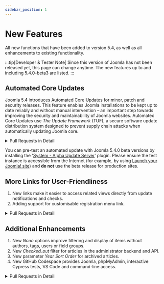 ```yaml
---
sidebar_position: 1
---
```


New Features
============

All new functions that have been added to version 5.4, as well as all enhancements to existing functionality.

:::tip[Developer & Tester Note]
  Since this version of Joomla has not been released yet, this page can change anytime.
  The new features up to and including 5.4.0-beta3 are listed.
:::

## Automated Core Updates

Joomla 5.4 introduces Automated Core Updates for minor, patch and security releases.
This feature enables Joomla installations to be kept up to date reliably and without manual intervention –
an important step towards improving the security and maintainability of Joomla websites.
Automated Core Updates use *The Update Framework* (TUF), a secure software update distribution system
designed to prevent supply chain attacks when automatically updating Joomla core.


<details>
  <summary>Pull Requests in Detail</summary>

* [45143](https://github.com/joomla/joomla-cms/pull/45143) Add Automated Core Updates client functionality
* [45517](https://github.com/joomla/joomla-cms/pull/45517) Add Automated Updates information as fieldset description
* [45547](https://github.com/joomla/joomla-cms/pull/45547) Improve Automated Update UX for local sites
* [45669](https://github.com/joomla/joomla-cms/pull/45669) Improve Automated Update Quickicon language keys and icon
* [45697](https://github.com/joomla/joomla-cms/pull/45697) Allow opt-out from automated updates during installation
* [45721](https://github.com/joomla/joomla-cms/pull/45721) Autoupdate email groups
* [45696](https://github.com/joomla/joomla-cms/pull/45696) Implement autoupdate plugin events
</details>

You can pre-test an automated update with Joomla 5.4.0 beta versions by installing the
'[System - Alpha Update Server](https://github.com/joomla/joomla-cms/issues/45540)' plugin.
Please ensure the test instance is accessible from the Internet
(for example, by using [Launch your Joomla! site](https://launch.joomla.org/)) and
**do not** use the beta release for production sites.

## More Links for User-Friendliness

1. New links make it easier to access related views directly from update notifications and checks.
2. Adding support for customisable registration menu link.

<details>
  <summary>Pull Requests in Detail</summary>

  1. New links make it easier to access related views directly from update notifications and checks.
     * [45318](https://github.com/joomla/joomla-cms/pull/45318) Added a link to more easily open the
       'System – Maintenance – Database' view from the Pre-Update Check.
     * [45318](https://github.com/joomla/joomla-cms/pull/45318) Added a link to more easily open the
       'Mail Templates' view from the Update Notification.

  2. Adding support for customisable registration menu link.
      * [45715](https://github.com/joomla/joomla-cms/pull/45715) Add support for custom registration menu link in com_users login menu item
</details>

## Additional Enhancements

1. New *None* options improve filtering and display of items without authors, tags, users or field groups.
2. New *Checked_out* filter for articles in the administrator backend and API.
3. New parameter *Year Sort Order* for archived articles.
4. New GitHub Codespace provides Joomla, phpMyAdmin, interactive Cypress tests, VS Code and command-line access.

<details>
  <summary>Pull Requests in Detail</summary>

  1. New *None* options improve filtering and display of items without authors, tags, users or field groups.
     * [45232](https://github.com/joomla/joomla-cms/pull/45232) New '- None -' author filter option in the Articles view
       to select articles associated with deleted user entries.
     * [45274](https://github.com/joomla/joomla-cms/pull/45274) New '- None -' tag filter option in the Articles view
       to select articles without tags.
     * [45459](https://github.com/joomla/joomla-cms/pull/45459) New '- None -' tag filter option in the Contacts view
       to select contacts without tags.
     * [45460](https://github.com/joomla/joomla-cms/pull/45460) New '- None -' tag filter option in the News Feeds view
       to select news feed entries without tags.
     * [45461](https://github.com/joomla/joomla-cms/pull/45461) New '- None -' tag filter option in the Articles: Categories view
       to select categories without tags.
     * [45201](https://github.com/joomla/joomla-cms/pull/45201) Shows '[ None ]' in the field group column for a field
       unassigned to any field group.
     * [45223](https://github.com/joomla/joomla-cms/pull/45223) Shows '[ None ]' in the user column for a user note
       linked to a deleted user entry.
  2. New *Checked_out* filter for articles in the administrator backend and API.
     * [45761](https://github.com/joomla/joomla-cms/pull/45761) Add checkedout filter to the Article Manager

  3. New parameter *Year Sort Order* for archived articles.
     * [45841](https://github.com/joomla/joomla-cms/pull/45841) Add year filter order parameter for archived articles

  4. New GitHub Codespace provides Joomla, phpMyAdmin, interactive Cypress tests, VS Code and command-line access.
     * [45950](https://github.com/joomla/joomla-cms/pull/45950) Add Support for GitHub Codespaces
     * See [Testing/Manual Testing/GitHub Codespaces](https://manual.joomla.org/docs/5.4/testing/manually/github-codespaces/)
</details>

